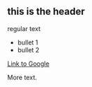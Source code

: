 ## this is the header

regular text

* bullet 1
* bullet 2

[Link to Google](http://google.ca)

More text.